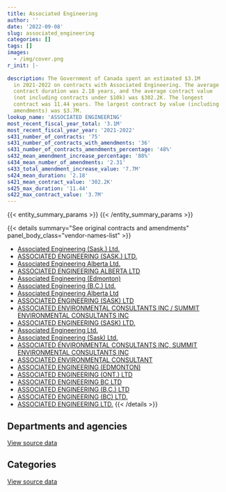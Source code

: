 ```yaml
---
title: Associated Engineering
author: ''
date: '2022-09-08'
slug: associated_engineering
categories: []
tags: []
images:
  - /img/cover.png
r_init: |-
  
description: The Government of Canada spent an estimated $3.1M
  in 2021-2022 on contracts with Associated Engineering. The average
  contract duration was 2.18 years, and the average contract value
  (not including contracts under $10k) was $302.2K. The longest
  contract was 11.44 years. The largest contract by value (including
  amendments) was $3.7M.
lookup_name: 'ASSOCIATED ENGINEERING'
most_recent_fiscal_year_total: '3.1M'
most_recent_fiscal_year_year: '2021-2022'
s431_number_of_contracts: '75'
s431_number_of_contracts_with_amendments: '36'
s431_number_of_contracts_amendments_percentage: '48%'
s432_mean_amendment_increase_percentage: '88%'
s434_mean_number_of_amendments: '2.31'
s433_total_amendment_increase_value: '7.7M'
s424_mean_duration: '2.18'
s421_mean_contract_value: '302.2K'
s425_max_duration: '11.44'
s422_max_contract_value: '3.7M'
---
```


<script src="/rmarkdown-libs/htmlwidgets/htmlwidgets.js"></script>
<link href="/rmarkdown-libs/datatables-css/datatables-crosstalk.css" rel="stylesheet" />
<script src="/rmarkdown-libs/datatables-binding/datatables.js"></script>
<script src="/rmarkdown-libs/jquery/jquery-3.6.0.min.js"></script>
<link href="/rmarkdown-libs/dt-core-bootstrap/css/dataTables.bootstrap.min.css" rel="stylesheet" />
<link href="/rmarkdown-libs/dt-core-bootstrap/css/dataTables.bootstrap.extra.css" rel="stylesheet" />
<script src="/rmarkdown-libs/dt-core-bootstrap/js/jquery.dataTables.min.js"></script>
<script src="/rmarkdown-libs/dt-core-bootstrap/js/dataTables.bootstrap.min.js"></script>
<link href="/rmarkdown-libs/crosstalk/css/crosstalk.min.css" rel="stylesheet" />
<script src="/rmarkdown-libs/crosstalk/js/crosstalk.min.js"></script>
<script src="/rmarkdown-libs/htmlwidgets/htmlwidgets.js"></script>
<link href="/rmarkdown-libs/datatables-css/datatables-crosstalk.css" rel="stylesheet" />
<script src="/rmarkdown-libs/datatables-binding/datatables.js"></script>
<script src="/rmarkdown-libs/jquery/jquery-3.6.0.min.js"></script>
<link href="/rmarkdown-libs/dt-core-bootstrap/css/dataTables.bootstrap.min.css" rel="stylesheet" />
<link href="/rmarkdown-libs/dt-core-bootstrap/css/dataTables.bootstrap.extra.css" rel="stylesheet" />
<script src="/rmarkdown-libs/dt-core-bootstrap/js/jquery.dataTables.min.js"></script>
<script src="/rmarkdown-libs/dt-core-bootstrap/js/dataTables.bootstrap.min.js"></script>
<link href="/rmarkdown-libs/crosstalk/css/crosstalk.min.css" rel="stylesheet" />
<script src="/rmarkdown-libs/crosstalk/js/crosstalk.min.js"></script>

{{< entity_summary_params >}}
{{< /entity_summary_params >}}

{{< details summary="See original contracts and amendments" panel_body_class="vendor-names-list" >}}
- [Associated Engineering (Sask.) Ltd.](https://search.open.canada.ca/en/ct/?sort=contract_value_f%20desc&page=1&search_text=%22Associated%20Engineering%20%28Sask.%29%20Ltd.%22)
- [ASSOCIATED ENGINEERING (SASK.) LTD.](https://search.open.canada.ca/en/ct/?sort=contract_value_f%20desc&page=1&search_text=%22ASSOCIATED%20ENGINEERING%20%28SASK.%29%20LTD.%22)
- [Associated Engineering Alberta Ltd.](https://search.open.canada.ca/en/ct/?sort=contract_value_f%20desc&page=1&search_text=%22Associated%20Engineering%20Alberta%20Ltd.%22)
- [ASSOCIATED ENGINEERING ALBERTA LTD](https://search.open.canada.ca/en/ct/?sort=contract_value_f%20desc&page=1&search_text=%22ASSOCIATED%20ENGINEERING%20ALBERTA%20LTD%22)
- [Associated Engineering (Edmonton)](https://search.open.canada.ca/en/ct/?sort=contract_value_f%20desc&page=1&search_text=%22Associated%20Engineering%20%28Edmonton%29%22)
- [Associated Engineering (B.C.) Ltd.](https://search.open.canada.ca/en/ct/?sort=contract_value_f%20desc&page=1&search_text=%22Associated%20Engineering%20%28B.C.%29%20Ltd.%22)
- [Associated Engineering Alberta Ltd](https://search.open.canada.ca/en/ct/?sort=contract_value_f%20desc&page=1&search_text=%22Associated%20Engineering%20Alberta%20Ltd%22)
- [ASSOCIATED ENGINEERING (SASK) LTD](https://search.open.canada.ca/en/ct/?sort=contract_value_f%20desc&page=1&search_text=%22ASSOCIATED%20ENGINEERING%20%28SASK%29%20LTD%22)
- [ASSOCIATED ENVIRONMENTAL CONSULTANTS INC / SUMMIT ENVIRONMENTAL CONSULTANTS INC](https://search.open.canada.ca/en/ct/?sort=contract_value_f%20desc&page=1&search_text=%22ASSOCIATED%20ENVIRONMENTAL%20CONSULTANTS%20INC%20%2f%20SUMMIT%20ENVIRONMENTAL%20CONSULTANTS%20INC%22)
- [ASSOCIATED ENGINEERING (SASK) LTD.](https://search.open.canada.ca/en/ct/?sort=contract_value_f%20desc&page=1&search_text=%22ASSOCIATED%20ENGINEERING%20%28SASK%29%20LTD.%22)
- [Associated Engineering Ltd.](https://search.open.canada.ca/en/ct/?sort=contract_value_f%20desc&page=1&search_text=%22Associated%20Engineering%20Ltd.%22)
- [Associated Engineering (Sask) Ltd.](https://search.open.canada.ca/en/ct/?sort=contract_value_f%20desc&page=1&search_text=%22Associated%20Engineering%20%28Sask%29%20Ltd.%22)
- [ASSOCIATED ENVIRONMENTAL CONSULTANTS INC, SUMMIT ENVIRONMENTAL CONSULTANTS INC](https://search.open.canada.ca/en/ct/?sort=contract_value_f%20desc&page=1&search_text=%22ASSOCIATED%20ENVIRONMENTAL%20CONSULTANTS%20INC%2c%20SUMMIT%20ENVIRONMENTAL%20CONSULTANTS%20INC%22)
- [ASSOCIATED ENVIRONMENTAL CONSULTANT](https://search.open.canada.ca/en/ct/?sort=contract_value_f%20desc&page=1&search_text=%22ASSOCIATED%20ENVIRONMENTAL%20CONSULTANT%22)
- [ASSOCIATED ENGINEERING (EDMONTON)](https://search.open.canada.ca/en/ct/?sort=contract_value_f%20desc&page=1&search_text=%22ASSOCIATED%20ENGINEERING%20%28EDMONTON%29%22)
- [ASSOCIATED ENGINEERING (ONT.) LTD](https://search.open.canada.ca/en/ct/?sort=contract_value_f%20desc&page=1&search_text=%22ASSOCIATED%20ENGINEERING%20%28ONT.%29%20LTD%22)
- [ASSOCIATED ENGINEERING BC LTD](https://search.open.canada.ca/en/ct/?sort=contract_value_f%20desc&page=1&search_text=%22ASSOCIATED%20ENGINEERING%20BC%20LTD%22)
- [ASSOCIATED ENGINEERING (B.C.) LTD](https://search.open.canada.ca/en/ct/?sort=contract_value_f%20desc&page=1&search_text=%22ASSOCIATED%20ENGINEERING%20%28B.C.%29%20LTD%22)
- [ASSOCIATED ENGINEERING (BC) LTD.](https://search.open.canada.ca/en/ct/?sort=contract_value_f%20desc&page=1&search_text=%22ASSOCIATED%20ENGINEERING%20%28BC%29%20LTD.%22)
- [ASSOCIATED ENGINEERING LTD.](https://search.open.canada.ca/en/ct/?sort=contract_value_f%20desc&page=1&search_text=%22ASSOCIATED%20ENGINEERING%20LTD.%22)
{{< /details >}}

## Departments and agencies

<div id="htmlwidget-1" style="width:100%;height:auto;" class="datatables html-widget"></div>
<script type="application/json" data-for="htmlwidget-1">{"x":{"style":"bootstrap","filter":"none","vertical":false,"data":[["<a href=\"/departments/aandc-aadnc/\">Crown-Indigenous Relations and Northern Affairs Canada<\/a>","<a href=\"/departments/ec/\">Environment and Climate Change Canada<\/a>","<a href=\"/departments/nrc-cnrc/\">National Research Council Canada<\/a>","<a href=\"/departments/pc/\">Parks Canada<\/a>","<a href=\"/departments/pwgsc-tpsgc/\">Public Services and Procurement Canada<\/a>"],[36015,null,null,1445737.82,1545416.21],[null,160039.08,null,1201753.58,1957687.96],[null,113850.45,25935,992827.3,2074885.1],[null,95391.27,null,1228719.77,1749033.79]],"container":"<table class=\"table table-striped table-hover row-border order-column display\">\n  <thead>\n    <tr>\n      <th>Department<\/th>\n      <th>2018-2019<\/th>\n      <th>2019-2020<\/th>\n      <th>2020-2021<\/th>\n      <th>2021-2022<\/th>\n    <\/tr>\n  <\/thead>\n<\/table>","options":{"order":[[4,"desc"]],"pageLength":10,"autoWidth":true,"columnDefs":[{"targets":1,"render":"function(data, type, row, meta) {\n    return type !== 'display' ? data : DTWidget.formatCurrency(data, \"$\", 2, 3, \",\", \".\", true, null);\n  }"},{"targets":2,"render":"function(data, type, row, meta) {\n    return type !== 'display' ? data : DTWidget.formatCurrency(data, \"$\", 2, 3, \",\", \".\", true, null);\n  }"},{"targets":3,"render":"function(data, type, row, meta) {\n    return type !== 'display' ? data : DTWidget.formatCurrency(data, \"$\", 2, 3, \",\", \".\", true, null);\n  }"},{"targets":4,"render":"function(data, type, row, meta) {\n    return type !== 'display' ? data : DTWidget.formatCurrency(data, \"$\", 2, 3, \",\", \".\", true, null);\n  }"},{"width":"16%","targets":[1,2,3,4]},{"className":"dt-right","targets":[1,2,3,4]}],"orderClasses":false}},"evals":["options.columnDefs.0.render","options.columnDefs.1.render","options.columnDefs.2.render","options.columnDefs.3.render"],"jsHooks":[]}</script>
<p class="text-right">
<a href="https://github.com/GoC-Spending/contracts-data/tree/main/data/out/vendors/associated_engineering/summary_by_fiscal_year_by_department.csv" class="source-data-link btn btn-link">View source data</a>
</p>

## Categories

<div id="htmlwidget-2" style="width:100%;height:auto;" class="datatables html-widget"></div>
<script type="application/json" data-for="htmlwidget-2">{"x":{"style":"bootstrap","filter":"none","vertical":false,"data":[["<a href=\"/categories/facilities_and_construction/\">Facilities and construction<\/a>","<a href=\"/categories/professional_services/\">Professional services<\/a>","<a href=\"/categories/information_technology/\">Information technology<\/a>"],[1855521.48,1043365.75,128281.8],[2274695.17,941060.65,103724.8],[2783561.22,311259.4,112677.23],[2977753.56,38898.3,56492.97]],"container":"<table class=\"table table-striped table-hover row-border order-column display\">\n  <thead>\n    <tr>\n      <th>Category<\/th>\n      <th>2018-2019<\/th>\n      <th>2019-2020<\/th>\n      <th>2020-2021<\/th>\n      <th>2021-2022<\/th>\n    <\/tr>\n  <\/thead>\n<\/table>","options":{"order":[[4,"desc"]],"dom":"t","pageLength":30,"autoWidth":true,"columnDefs":[{"targets":1,"render":"function(data, type, row, meta) {\n    return type !== 'display' ? data : DTWidget.formatCurrency(data, \"$\", 2, 3, \",\", \".\", true, null);\n  }"},{"targets":2,"render":"function(data, type, row, meta) {\n    return type !== 'display' ? data : DTWidget.formatCurrency(data, \"$\", 2, 3, \",\", \".\", true, null);\n  }"},{"targets":3,"render":"function(data, type, row, meta) {\n    return type !== 'display' ? data : DTWidget.formatCurrency(data, \"$\", 2, 3, \",\", \".\", true, null);\n  }"},{"targets":4,"render":"function(data, type, row, meta) {\n    return type !== 'display' ? data : DTWidget.formatCurrency(data, \"$\", 2, 3, \",\", \".\", true, null);\n  }"},{"width":"16%","targets":[1,2,3,4]},{"className":"dt-right","targets":[1,2,3,4]}],"orderClasses":false,"lengthMenu":[10,25,30,50,100]}},"evals":["options.columnDefs.0.render","options.columnDefs.1.render","options.columnDefs.2.render","options.columnDefs.3.render"],"jsHooks":[]}</script>
<p class="text-right">
<a href="https://github.com/GoC-Spending/contracts-data/tree/main/data/out/vendors/associated_engineering/summary_by_fiscal_year_by_category.csv" class="source-data-link btn btn-link">View source data</a>
</p>
